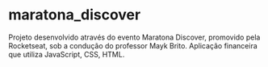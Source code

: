 # maratona_discover
Projeto desenvolvido através do evento Maratona Discover, promovido pela Rocketseat, sob a condução do professor Mayk Brito. 
Aplicação financeira que utiliza JavaScript, CSS, HTML.


